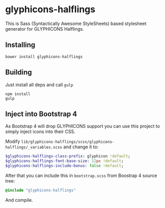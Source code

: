
# glyphicons-halflings

This is Sass (Syntactically Awesome StyleSheets) based stylesheet generator for GLYPHICONS Halflings.

## Installing

```shell
bower install glyphicons-halflings
```

## Building

Just install all deps and call `gulp`

```shell
npm install
gulp
```

## Inject into Bootstrap 4

As Bootstrap 4 will drop GLYPHICONS support you can use this project to simply inject icons into their CSS.

Modify `lib/glyphicons-halflings/scss/glyphicons-halflings/_variables.scss` and change it to:

```Sass
$glyphicons-halflings-class-prefix: glyphicon !default;
$glyphicons-halflings-font-base-size: 12px !default;
$glyphicons-halflings-include-bonus: false !default;
```

After that you can include this in `bootstrap.scss` from Boostrap 4 source tree:

```Sass
@include "glyphicons-halflings"
```

And compile.
